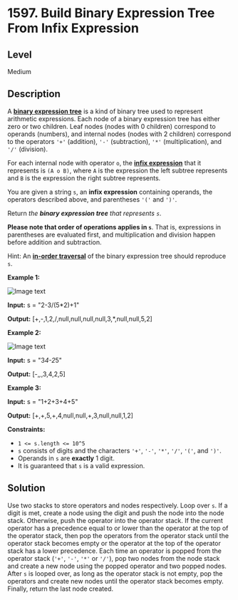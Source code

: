 # 1597. Build Binary Expression Tree From Infix Expression
## Level
Medium

## Description
A **[binary expression tree](https://en.wikipedia.org/wiki/Binary_expression_tree)** is a kind of binary tree used to represent arithmetic expressions. Each node of a binary expression tree has either zero or two children. Leaf nodes (nodes with 0 children) correspond to operands (numbers), and internal nodes (nodes with 2 children) correspond to the operators `'+'` (addition), `'-'` (subtraction), `'*'` (multiplication), and `'/'` (division).

For each internal node with operator `o`, the **[infix expression](https://en.wikipedia.org/wiki/Infix_notation)** that it represents is `(A o B)`, where `A` is the expression the left subtree represents and `B` is the expression the right subtree represents.

You are given a string `s`, an **infix expression** containing operands, the operators described above, and parentheses `'('` and `')'`.

Return *the **binary expression tree** that represents `s`*.

**Please note that order of operations applies in `s`**. That is, expressions in parentheses are evaluated first, and multiplication and division happen before addition and subtraction.

Hint: An **[in-order traversal](https://en.wikipedia.org/wiki/Tree_traversal#In-order_(LNR))** of the binary expression tree should reproduce `s`.

**Example 1:**

![Image text](https://assets.leetcode.com/uploads/2020/09/20/sample_1_1978.png)

**Input:** s = "2-3/(5*2)+1"

**Output:** [+,-,1,2,/,null,null,null,null,3,*,null,null,5,2]

**Example 2:**

![Image text](https://assets.leetcode.com/uploads/2020/09/20/sample_2_1978.png)

**Input:** s = "3*4-2*5"

**Output:** [-,*,*,3,4,2,5]

**Example 3:**

**Input:** s = "1+2+3+4+5"

**Output:** [+,+,5,+,4,null,null,+,3,null,null,1,2]

**Constraints:**

* `1 <= s.length <= 10^5`
* `s` consists of digits and the characters `'+'`, `'-'`, `'*'`, `'/'`, `'('`, and `')'`.
* Operands in `s` are **exactly** 1 digit.
* It is guaranteed that `s` is a valid expression.

## Solution
Use two stacks to store operators and nodes respectively. Loop over `s`. If a digit is met, create a node using the digit and push the node into the node stack. Otherwise, push the operator into the operator stack. If the current operator has a precedence equal to or lower than the operator at the top of the operator stack, then pop the operators from the operator stack until the operator stack becomes empty or the operator at the top of the operator stack has a lower precedence. Each time an operator is popped from the operator stack (`'+'`, `'-'`, `'*'` or `'/'`), pop two nodes from the node stack and create a new node using the popped operator and two popped nodes. After `s` is looped over, as long as the operator stack is not empty, pop the operators and create new nodes until the operator stack becomes empty. Finally, return the last node created.
